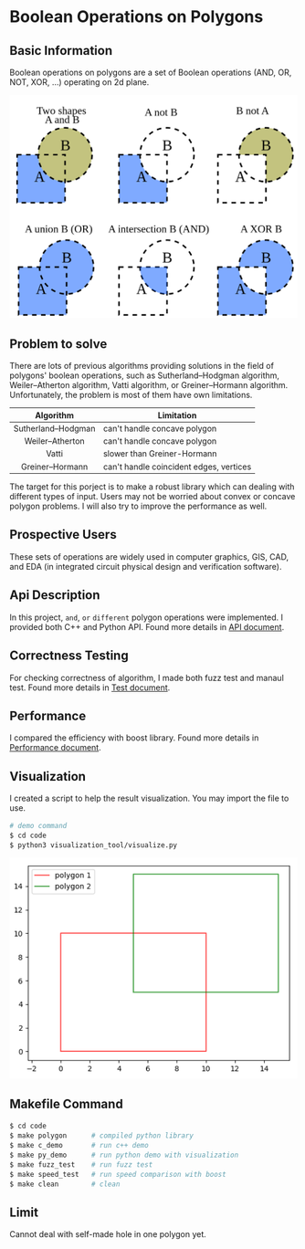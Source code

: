 # Boolean Operations on Polygons

## Basic Information
Boolean operations on polygons are a set of Boolean operations (AND, OR, NOT, XOR, ...) operating on 2d plane.

![](document/images/bool_operations.png)

## Problem to solve
There are lots of previous algorithms providing solutions in the field of polygons' boolean operations, such as Sutherland–Hodgman algorithm, Weiler–Atherton algorithm, Vatti algorithm, or Greiner–Hormann algorithm. Unfortunately, the problem is most of them have own limitations.

| Algorithm | Limitation |
| :---: | --- |
| Sutherland–Hodgman | can't handle concave polygon |
| Weiler–Atherton | can't handle concave polygon |
| Vatti | slower than Greiner-Hormann |
| Greiner–Hormann | can't handle coincident edges, vertices |

The target for this porject is to make a robust library which can dealing with different types of input. Users may not be worried about convex or concave polygon problems. I will also try to improve the performance as well.

## Prospective Users
These sets of operations are widely used in computer graphics, GIS, CAD, and EDA (in integrated circuit physical design and verification software).

## Api Description
In this project, `and`, `or` `different` polygon operations were implemented. I provided both C++ and Python API. 
Found more details in [API document](document/api.md).

## Correctness Testing
For checking correctness of algorithm, I made both fuzz test and manaul test. 
Found more details in [Test document](document/test.md).

## Performance
I compared the efficiency with boost library.
Found more details in [Performance document](document/performance.md).

## Visualization
I created a script to help the result visualization. You may import the file to use.
```sh
# demo command
$ cd code
$ python3 visualization_tool/visualize.py
```
![](document/images/visual.png)

## Makefile Command
```sh
$ cd code
$ make polygon      # compiled python library
$ make c_demo       # run c++ demo
$ make py_demo      # run python demo with visualization
$ make fuzz_test    # run fuzz test
$ make speed_test   # run speed comparison with boost
$ make clean        # clean
```

## Limit
Cannot deal with self-made hole in one polygon yet.